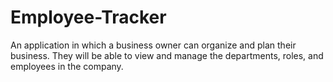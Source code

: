 # Employee-Tracker
An application in which a business owner can organize and plan their business. They will be able to view and manage the departments, roles, and employees in the company.
